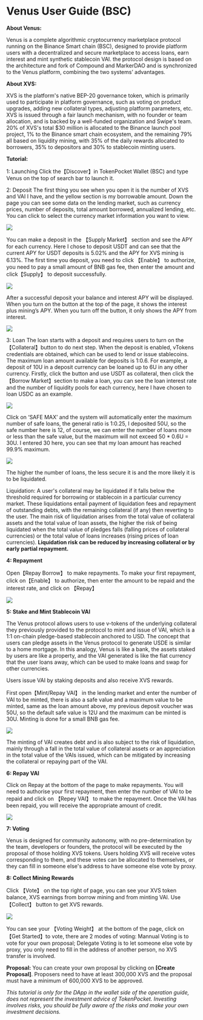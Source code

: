 # Venus User Guide (BSC)

**About Venus:**&#x20;

Venus is a complete algorithmic cryptocurrency marketplace protocol running on the Binance Smart chain (BSC), designed to provide platform users with a decentralized and secure marketplace to access loans, earn interest and mint synthetic stablecoin VAI. the protocol design is based on the architecture and fork of Compound and MarkerDAO and is synchronized to the Venus platform, combining the two systems’ advantages.

**About XVS:**&#x20;

XVS is the platform's native BEP-20 governance token, which is primarily used to participate in platform governance, such as voting on product upgrades, adding new collateral types, adjusting platform parameters, etc. XVS is issued through a fair launch mechanism, with no founder or team allocation, and is backed by a well-funded organization and Swipe's team. 20% of XVS's total $30 million is allocated to the Binance launch pool project, 1% to the Binance smart chain ecosystem, and the remaining 79% all based on liquidity mining, with 35% of the daily rewards allocated to borrowers, 35% to depositors and 30% to stablecoin minting users.



**Tutorial:**&#x20;

1: Launching Click the【Discover】in TokenPocket Wallet (BSC) and type Venus on the top of search bar to launch it.

2: Deposit The first thing you see when you open it is the number of XVS and VAI I have, and the yellow section is my borrowable amount. Down the page you can see some data on the lending market, such as currency prices, number of deposits, total amount borrowed, annualized lending, etc. You can click to select the currency market information you want to view.

![](https://tp-statics.tokenpocket.pro/token/tokenpocket-1619160068089.png)

You can make a deposit in the 【Supply Market】 section and see the APY for each currency. Here I chose to deposit USDT and can see that the current APY for USDT deposits is 5.02% and the APY for XVS mining is 6.13%. The first time you deposit, you need to click 【Enable】 to authorize, you need to pay a small amount of BNB gas fee, then enter the amount and click【Supply】 to deposit successfully.

![](https://tp-statics.tokenpocket.pro/token/tokenpocket-1619160125563.png)

After a successful deposit your balance and interest APY will be displayed. When you turn on the button at the top of the page, it shows the interest plus mining’s APY. When you turn off the button, it only shows the APY from interest.

![](https://tp-statics.tokenpocket.pro/token/tokenpocket-1619160163826.png)



3: Loan The loan starts with a deposit and requires users to turn on the 【Collateral】button to do next step. When the deposit is enabled, vTokens credentials are obtained, which can be used to lend or issue stablecoins. The maximum loan amount available for deposits is 1:0.6. For example, a deposit of 10U in a deposit currency can be loaned up to 6U in any other currency. Firstly, click the button and use USDT as collateral, then click the 【Borrow Market】section to make a loan, you can see the loan interest rate and the number of liquidity pools for each currency, here I have chosen to loan USDC as an example.

![](https://tp-statics.tokenpocket.pro/token/tokenpocket-1619160210703.png)

Click on ‘SAFE MAX’ and the system will automatically enter the maximum number of safe loans, the general ratio is 1:0.25, I deposited 50U, so the safe number here is 12, of course, we can enter the number of loans more or less than the safe value, but the maximum will not exceed 50 \* 0.6U = 30U. I entered 30 here, you can see that my loan amount has reached 99.9% maximum.

![](https://tp-statics.tokenpocket.pro/token/tokenpocket-1619160249741.png)

The higher the number of loans, the less secure it is and the more likely it is to be liquidated.

Liquidation: A user's collateral may be liquidated if it falls below the threshold required for borrowing or stablecoin in a particular currency market. These liquidations entail payment of liquidation fees and repayment of outstanding debts, with the remaining collateral (if any) then reverting to the user. The main risk of liquidation arises from the total value of collateral assets and the total value of loan assets, the higher the risk of being liquidated when the total value of pledges falls (falling prices of collateral currencies) or the total value of loans increases (rising prices of loan currencies). **Liquidation risk can be reduced by increasing collateral or by early partial repayment.**



**4: Repayment**&#x20;

Open【Repay Borrow】 to make repayments. To make your first repayment, click on【Enable】 to authorize, then enter the amount to be repaid and the interest rate, and click on 【Repay】

![](https://tp-statics.tokenpocket.pro/token/tokenpocket-1619160440996.png)



**5: Stake and Mint Stablecoin VAI**&#x20;

The Venus protocol allows users to use v-tokens of the underlying collateral they previously provided to the protocol to mint and issue of VAI, which is a 1:1 on-chain pledge-based stablecoin anchored to USD. The concept that users can pledge assets in the Venus protocol to generate USDE is similar to a home mortgage. In this analogy, Venus is like a bank, the assets staked by users are like a property, and the VAI generated is like the fiat currency that the user loans away, which can be used to make loans and swap for other currencies.&#x20;

Users issue VAI by staking deposits and also receive XVS rewards.&#x20;

First open【Mint/Repay VAI】 in the lending market and enter the number of VAI to be minted, there is also a safe value and a maximum value to be minted, same as the loan amount above, my previous deposit voucher was 50U, so the default safe value is 12U and the maximum can be minted is 30U. Minting is done for a small BNB gas fee.

![](https://tp-statics.tokenpocket.pro/token/tokenpocket-1619160513863.png)

The minting of VAI creates debt and is also subject to the risk of liquidation, mainly through a fall in the total value of collateral assets or an appreciation in the total value of the VAIs issued, which can be mitigated by increasing the collateral or repaying part of the VAI.



**6: Repay VAI**&#x20;

Click on Repay at the bottom of the page to make repayments. You will need to authorise your first repayment, then enter the number of VAI to be repaid and click on 【Repey VAI】 to make the repayment. Once the VAI has been repaid, you will receive the appropriate amount of credit.

![](https://tp-statics.tokenpocket.pro/token/tokenpocket-1619160779142.png)



**7: Voting**&#x20;

Venus is designed for community autonomy, with no pre-determination by the team, developers or founders, the protocol will be executed by the proposal of those holding XVS tokens. Users holding XVS will receive votes corresponding to them, and these votes can be allocated to themselves, or they can fill in someone else's address to have someone else vote by proxy.



**8: Collect Mining Rewards**&#x20;

Click 【Vote】 on the top right of page, you can see your XVS token balance, XVS earnings from borrow mining and from minting VAI. Use【Collect】 button to get XVS rewards.

![](https://tp-statics.tokenpocket.pro/token/tokenpocket-1619162118927.png)



You can see your 【Voting Weight】 at the bottom of the page, click on 【Get Started】to vote, there are 2 modes of voting: Mannual Voting is to vote for your own proposal; Delegate Voting is to let someone else vote by proxy, you only need to fill in the address of another person, no XVS transfer is involved.&#x20;

**Proposal:** You can create your own proposal by clicking on **\[**Create Proposal**]**. Proposers need to have at least 300,000 XVS and the proposal must have a minimum of 600,000 XVS to be approved.



_This tutorial is only for the DApp in the wallet side of the operation guide, does not represent the investment advice of TokenPocket. Investing involves risks, you should be fully aware of the risks and make your own investment decisions._
